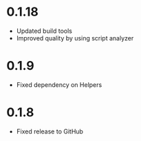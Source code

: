 # 0.1.18

- Updated build tools
- Improved quality by using script analyzer

# 0.1.9

- Fixed dependency on Helpers

# 0.1.8

- Fixed release to GitHub